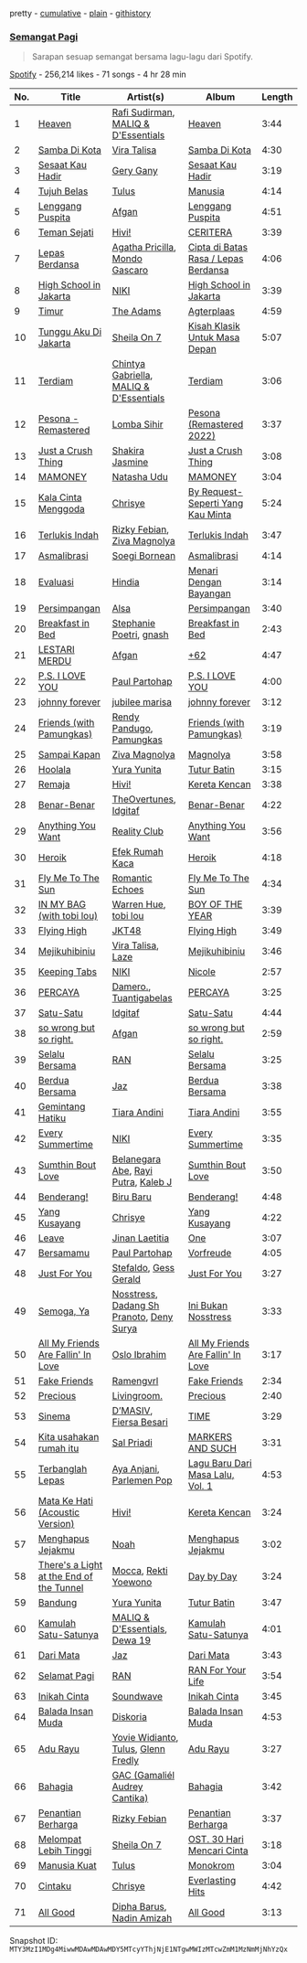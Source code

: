 pretty - [cumulative](/playlists/cumulative/37i9dQZF1DX6wbVzPMSvwH.md) - [plain](/playlists/plain/37i9dQZF1DX6wbVzPMSvwH) - [githistory](https://github.githistory.xyz/mackorone/spotify-playlist-archive/blob/main/playlists/plain/37i9dQZF1DX6wbVzPMSvwH)

### [Semangat Pagi](https://open.spotify.com/playlist/37i9dQZF1DX6wbVzPMSvwH)

> Sarapan sesuap semangat bersama lagu\-lagu dari Spotify.

[Spotify](https://open.spotify.com/user/spotify) - 256,214 likes - 71 songs - 4 hr 28 min

| No. | Title | Artist(s) | Album | Length |
|---|---|---|---|---|
| 1 | [Heaven](https://open.spotify.com/track/0vtnYQ2A6o2fuEWim7DRYy) | [Rafi Sudirman](https://open.spotify.com/artist/0IJToD6h0XzZMzlgJ5kdhk), [MALIQ & D'Essentials](https://open.spotify.com/artist/18PmEN8ZiHBQlDpxrgR2xs) | [Heaven](https://open.spotify.com/album/3ZlxavMQWzOa0dfcRrCUpi) | 3:44 |
| 2 | [Samba Di Kota](https://open.spotify.com/track/1Sj8vwRdJRDgOws3XRmyCM) | [Vira Talisa](https://open.spotify.com/artist/51Ssgb0bFNfHyAXc3Fpmuv) | [Samba Di Kota](https://open.spotify.com/album/7plglO6ToXm07DcGE6IW6k) | 4:30 |
| 3 | [Sesaat Kau Hadir](https://open.spotify.com/track/72MEldEAmz3WMJ2MkII3kP) | [Gery Gany](https://open.spotify.com/artist/4zw9fpiPphR8PBEiMLVT2e) | [Sesaat Kau Hadir](https://open.spotify.com/album/1VTso84D0KtvRuzyNoO57g) | 3:19 |
| 4 | [Tujuh Belas](https://open.spotify.com/track/5TReP8XK4aTOe2m44ZjQqz) | [Tulus](https://open.spotify.com/artist/2iDVt6mFbtbDEZG5ax0dTi) | [Manusia](https://open.spotify.com/album/3R4IAF9ApqYeUQrv1ddyoR) | 4:14 |
| 5 | [Lenggang Puspita](https://open.spotify.com/track/0mB5VPfAyvtBJnqw8pcFAA) | [Afgan](https://open.spotify.com/artist/4cgBCGxtlfap2g6jveB7du) | [Lenggang Puspita](https://open.spotify.com/album/4LnLFxcpm4PUDYRa3nHdft) | 4:51 |
| 6 | [Teman Sejati](https://open.spotify.com/track/0GUJBGR3LfZPYi0jnLLV7l) | [Hivi!](https://open.spotify.com/artist/4ubEZ6sMsrrbQChueyouCC) | [CERITERA](https://open.spotify.com/album/3GXsFGyViN6r1JYvuHYYSG) | 3:39 |
| 7 | [Lepas Berdansa](https://open.spotify.com/track/0IzuVV47KPKT0ejyaKLQaT) | [Agatha Pricilla](https://open.spotify.com/artist/5j6EloCQDnZmMP3k6pATOd), [Mondo Gascaro](https://open.spotify.com/artist/6x92tfaXHuPBctPxrfTeMY) | [Cipta di Batas Rasa / Lepas Berdansa](https://open.spotify.com/album/1jdYQWbLFxrTX6aHyHDfgj) | 4:06 |
| 8 | [High School in Jakarta](https://open.spotify.com/track/0r6oCPoDuCOXvEPOPV6UXN) | [NIKI](https://open.spotify.com/artist/2kxP07DLgs4xlWz8YHlvfh) | [High School in Jakarta](https://open.spotify.com/album/3QtwI1FUvH2kCD9Y5HaG9y) | 3:39 |
| 9 | [Timur](https://open.spotify.com/track/2bEuh25NMtUEQGu6VqohPu) | [The Adams](https://open.spotify.com/artist/0zuIBB0gRxp4i4E2gvrcoM) | [Agterplaas](https://open.spotify.com/album/6EjtRvsWa1wRYJgeJOROI3) | 4:59 |
| 10 | [Tunggu Aku Di Jakarta](https://open.spotify.com/track/0Z0K5nZGqw8WuV4WOLxVnR) | [Sheila On 7](https://open.spotify.com/artist/6q87vizIEdEN4NvlR6mjfT) | [Kisah Klasik Untuk Masa Depan](https://open.spotify.com/album/4bPUtZdWsvU1eTPmJFuvwm) | 5:07 |
| 11 | [Terdiam](https://open.spotify.com/track/3eEC4ad1GlR6eOiU06Hcuu) | [Chintya Gabriella](https://open.spotify.com/artist/1o0MfrMPYehxn9ieyHbk1Q), [MALIQ & D'Essentials](https://open.spotify.com/artist/18PmEN8ZiHBQlDpxrgR2xs) | [Terdiam](https://open.spotify.com/album/68PWcMgXQ3nV0rHPk6GbLt) | 3:06 |
| 12 | [Pesona \- Remastered](https://open.spotify.com/track/5iUrGfRTWwjm3eoNeblllJ) | [Lomba Sihir](https://open.spotify.com/artist/6wD3vtAV0P3gWB9zLs7I4j) | [Pesona \(Remastered 2022\)](https://open.spotify.com/album/56jtzPwaP66jzVleH9uGaP) | 3:37 |
| 13 | [Just a Crush Thing](https://open.spotify.com/track/2VirB9Zej4MbwC1x8WcfWx) | [Shakira Jasmine](https://open.spotify.com/artist/18nKUAfNnowoqfqDhwI3X3) | [Just a Crush Thing](https://open.spotify.com/album/3l2H3rjDgNCX4dizR3izOY) | 3:08 |
| 14 | [MAMONEY](https://open.spotify.com/track/6wWzU1FELh7ioiuQtMZ7NA) | [Natasha Udu](https://open.spotify.com/artist/5788KAWYDqWlejC63W92S7) | [MAMONEY](https://open.spotify.com/album/5j8kr0to3ALKqG9K8knJZD) | 3:04 |
| 15 | [Kala Cinta Menggoda](https://open.spotify.com/track/1NmxBjg8ybFwQkiKVnRxws) | [Chrisye](https://open.spotify.com/artist/2NteKKMj3takKR3ABTd279) | [By Request\-Seperti Yang Kau Minta](https://open.spotify.com/album/1n3e2JeVY2SUPD6LIYV16S) | 5:24 |
| 16 | [Terlukis Indah](https://open.spotify.com/track/5S8TtEVuFPY9XEjg2hNWHa) | [Rizky Febian](https://open.spotify.com/artist/28DdkLhrzQNizZ0ExQpyku), [Ziva Magnolya](https://open.spotify.com/artist/2wZWkw5jo8P4NVonVanxYd) | [Terlukis Indah](https://open.spotify.com/album/5Qk3VFJJ4CKS3zcBNp2YRs) | 3:47 |
| 17 | [Asmalibrasi](https://open.spotify.com/track/3TFdXrYIubXABQh0CxIiSs) | [Soegi Bornean](https://open.spotify.com/artist/0YpfUFtmzwNGWjowRwoGel) | [Asmalibrasi](https://open.spotify.com/album/1geFjIWLQNCKO0Y7uB2Xlw) | 4:14 |
| 18 | [Evaluasi](https://open.spotify.com/track/2dIBMHByUGcNPzmYBJ6OAj) | [Hindia](https://open.spotify.com/artist/51kyrUsAVqUBcoDEMFkX12) | [Menari Dengan Bayangan](https://open.spotify.com/album/1DAuVHMlBvIjzWZALSUXbn) | 3:14 |
| 19 | [Persimpangan](https://open.spotify.com/track/6GLYOdMJ5UCIIE6Ohc9v5C) | [Alsa](https://open.spotify.com/artist/79ZuAKAPvlGaPMRXR8KwPU) | [Persimpangan](https://open.spotify.com/album/5tW5YhIjNY0X6Ep6vNO7n4) | 3:40 |
| 20 | [Breakfast in Bed](https://open.spotify.com/track/3c5sWNPKG69X0JcGUgbBOj) | [Stephanie Poetri](https://open.spotify.com/artist/0HS00NN7MAfF59aJnfcxSO), [gnash](https://open.spotify.com/artist/3iri9nBFs9e4wN7PLIetAw) | [Breakfast in Bed](https://open.spotify.com/album/24aSDb1blluKkN02Wy4Tl4) | 2:43 |
| 21 | [LESTARI MERDU](https://open.spotify.com/track/4SehVxkRW1gi0mOPCvxlmi) | [Afgan](https://open.spotify.com/artist/4cgBCGxtlfap2g6jveB7du) | [+62](https://open.spotify.com/album/42LLrtJK1RfPRiZqDyswlk) | 4:47 |
| 22 | [P.S\. I LOVE YOU](https://open.spotify.com/track/1w3azB0VuRFp79AduIwrIy) | [Paul Partohap](https://open.spotify.com/artist/7JUNqSO2J7JcC76ShZ9DI9) | [P.S\. I LOVE YOU](https://open.spotify.com/album/3AIGFmb0M86SOig1ghbxvq) | 4:00 |
| 23 | [johnny forever](https://open.spotify.com/track/4l7TIfpqpWwQXHAkugf03E) | [jubilee marisa](https://open.spotify.com/artist/3JBkqdMx65CIglkijIKn4f) | [johnny forever](https://open.spotify.com/album/6ontGIRczEhO0Tgsdf5cpi) | 3:12 |
| 24 | [Friends \(with Pamungkas\)](https://open.spotify.com/track/2A8GaaJgqP0TcW6wmhly7n) | [Rendy Pandugo](https://open.spotify.com/artist/04u3fc37nHFKN7GJTSIwI8), [Pamungkas](https://open.spotify.com/artist/7d86ERlvO5UG44j7Va0Y0C) | [Friends \(with Pamungkas\)](https://open.spotify.com/album/0IkIWfbpYlDL0fRUgUAfrm) | 3:19 |
| 25 | [Sampai Kapan](https://open.spotify.com/track/2yhr89m0E7V16xOB3fRdF1) | [Ziva Magnolya](https://open.spotify.com/artist/2wZWkw5jo8P4NVonVanxYd) | [Magnolya](https://open.spotify.com/album/3yUBpUAsQeuAu9R86wiukG) | 3:58 |
| 26 | [Hoolala](https://open.spotify.com/track/7misIHyXm0bSSXQTVoeKAD) | [Yura Yunita](https://open.spotify.com/artist/02Tq76MwpeoRu3BHIAiaio) | [Tutur Batin](https://open.spotify.com/album/4ehjkt2KhPomUc7duIqeyD) | 3:15 |
| 27 | [Remaja](https://open.spotify.com/track/3O9OibrJm0vSYxZjz3Pooe) | [Hivi!](https://open.spotify.com/artist/4ubEZ6sMsrrbQChueyouCC) | [Kereta Kencan](https://open.spotify.com/album/4X40KZmA4LE4beNaNrQuNw) | 3:38 |
| 28 | [Benar\-Benar](https://open.spotify.com/track/21h4Kd8KTMPpLtQ7vdc2Aq) | [TheOvertunes](https://open.spotify.com/artist/3t4MHnVggiFLOuSSh4odBk), [Idgitaf](https://open.spotify.com/artist/7pFWMC2E7h8eL3SZyHRsRq) | [Benar\-Benar](https://open.spotify.com/album/1fkRzmZR6GU8BQOcvAfy69) | 4:22 |
| 29 | [Anything You Want](https://open.spotify.com/track/2QB8FwOszur18Ai7t2XnNi) | [Reality Club](https://open.spotify.com/artist/1DjZI46mVZZZYmmmygRnTw) | [Anything You Want](https://open.spotify.com/album/0fkX7I2PipiArw0mxPLFsY) | 3:56 |
| 30 | [Heroik](https://open.spotify.com/track/2sRXa0KzHvIsUuN7zYBEd4) | [Efek Rumah Kaca](https://open.spotify.com/artist/3uSvD31crYEsBLuiAFD02b) | [Heroik](https://open.spotify.com/album/6n50RxgjfIYDZjd20vIQOe) | 4:18 |
| 31 | [Fly Me To The Sun](https://open.spotify.com/track/6UsNGfDVuoMhbgkmdWRvnz) | [Romantic Echoes](https://open.spotify.com/artist/3VDwfryUiGGszWpyzpwDGJ) | [Fly Me To The Sun](https://open.spotify.com/album/3rA2enTCB87keTrwFKcncI) | 4:34 |
| 32 | [IN MY BAG \(with tobi lou\)](https://open.spotify.com/track/3Vdu1sTIUi45NZvguJDmhk) | [Warren Hue](https://open.spotify.com/artist/4qcKNkdxUidhvUByB2eQ6g), [tobi lou](https://open.spotify.com/artist/4T8NIfZmVY6TJFqVzN6X49) | [BOY OF THE YEAR](https://open.spotify.com/album/7jKfffXc64aO4CubnAI1UJ) | 3:39 |
| 33 | [Flying High](https://open.spotify.com/track/4haBSzLuFrT1hWqH5ErIWw) | [JKT48](https://open.spotify.com/artist/2l8I5pWUnfF7bMK1z6EJRk) | [Flying High](https://open.spotify.com/album/2l3g3RedySQT8z2Gsc2T78) | 3:49 |
| 34 | [Mejikuhibiniu](https://open.spotify.com/track/0wBdb4pmz0hyyI0M6ilZTy) | [Vira Talisa](https://open.spotify.com/artist/51Ssgb0bFNfHyAXc3Fpmuv), [Laze](https://open.spotify.com/artist/1IqTdUbQ33vM6tbV1fiWKZ) | [Mejikuhibiniu](https://open.spotify.com/album/5ErP3mluV25TH2ncKKcWM4) | 3:46 |
| 35 | [Keeping Tabs](https://open.spotify.com/track/2zz4plJxtgMIsQg5SMl2Bg) | [NIKI](https://open.spotify.com/artist/2kxP07DLgs4xlWz8YHlvfh) | [Nicole](https://open.spotify.com/album/5WR7ksPLp3kqFbDLTYpGfx) | 2:57 |
| 36 | [PERCAYA](https://open.spotify.com/track/5hpqeU5uQwDF1Umn60FqRr) | [Damero.](https://open.spotify.com/artist/5VOoDwt06adOAXAGIORMnW), [Tuantigabelas](https://open.spotify.com/artist/0CKf1Ac7v8HTqXxYdWsyWn) | [PERCAYA](https://open.spotify.com/album/5jw1zR0t4Z1Wb5JixdloYU) | 3:25 |
| 37 | [Satu\-Satu](https://open.spotify.com/track/5rFNflUKMTsOlBVdGv1ahL) | [Idgitaf](https://open.spotify.com/artist/7pFWMC2E7h8eL3SZyHRsRq) | [Satu\-Satu](https://open.spotify.com/album/2WFFb7cIQXQXvuOsoqB69C) | 4:44 |
| 38 | [so wrong but so right.](https://open.spotify.com/track/1DeQcRt8U7N6l5cPPYmGYY) | [Afgan](https://open.spotify.com/artist/4cgBCGxtlfap2g6jveB7du) | [so wrong but so right.](https://open.spotify.com/album/2APeiOBwLGStg3JvL8VLmq) | 2:59 |
| 39 | [Selalu Bersama](https://open.spotify.com/track/4E0Ib1Xfhr15mQU6BNShSp) | [RAN](https://open.spotify.com/artist/5DSVjHy2YWufmRUHBM3PLX) | [Selalu Bersama](https://open.spotify.com/album/0nZF3NgXbl8qj7exGx9AtP) | 3:25 |
| 40 | [Berdua Bersama](https://open.spotify.com/track/37uQDKOul7QOmRFB6kiYyO) | [Jaz](https://open.spotify.com/artist/78ED3zmePoZzEzeBUg0evm) | [Berdua Bersama](https://open.spotify.com/album/4WQIR3oZmS5ubTvFAqZiiV) | 3:38 |
| 41 | [Gemintang Hatiku](https://open.spotify.com/track/2Q44ftk6lRes25tvoXlAqp) | [Tiara Andini](https://open.spotify.com/artist/0kPb52ySN2k9P6wEZPTUzm) | [Tiara Andini](https://open.spotify.com/album/0jxUY7K5FdwJNl3SmnOZOl) | 3:55 |
| 42 | [Every Summertime](https://open.spotify.com/track/68HocO7fx9z0MgDU0ZPHro) | [NIKI](https://open.spotify.com/artist/2kxP07DLgs4xlWz8YHlvfh) | [Every Summertime](https://open.spotify.com/album/2HPj0XZe9WduSsyKTQqgVa) | 3:35 |
| 43 | [Sumthin Bout Love](https://open.spotify.com/track/36PagkhheRVG0iFaM55njV) | [Belanegara Abe](https://open.spotify.com/artist/7ynDbLbbf0ldcQvzPyALuA), [Rayi Putra](https://open.spotify.com/artist/3FduEXHFSq8Hboekc8JMUR), [Kaleb J](https://open.spotify.com/artist/3sMsWkApnc6yPyMUsNHQlb) | [Sumthin Bout Love](https://open.spotify.com/album/6eqKKHirJmjLlVBJCN87i9) | 3:50 |
| 44 | [Benderang!](https://open.spotify.com/track/7MMFSId5CetQIUqgdPXL6u) | [Biru Baru](https://open.spotify.com/artist/2zuPyFAXSFyGQJrNk2iy6V) | [Benderang!](https://open.spotify.com/album/6wbdYt8vMTWRpa5VVWevGM) | 4:48 |
| 45 | [Yang Kusayang](https://open.spotify.com/track/07u51YjzguLY8v8XHQaBMd) | [Chrisye](https://open.spotify.com/artist/2NteKKMj3takKR3ABTd279) | [Yang Kusayang](https://open.spotify.com/album/4sZAdMtWkGYd1wI643Y2on) | 4:22 |
| 46 | [Leave](https://open.spotify.com/track/0EoKAD9I7OOOohRmmVvtIT) | [Jinan Laetitia](https://open.spotify.com/artist/0BCK8dKHWITYcDo06Fuxth) | [One](https://open.spotify.com/album/13P9zBl1EtCVYBrMbiPqXJ) | 3:07 |
| 47 | [Bersamamu](https://open.spotify.com/track/1FVZrAZ6kLrgnaRB9pzYMD) | [Paul Partohap](https://open.spotify.com/artist/7JUNqSO2J7JcC76ShZ9DI9) | [Vorfreude](https://open.spotify.com/album/754tHb1pF9v02tc8MQZRzU) | 4:05 |
| 48 | [Just For You](https://open.spotify.com/track/4pNSeZ3zFtBH0vmlCuhGyd) | [Stefaldo](https://open.spotify.com/artist/3Tc2unuhdKex8NKaXdFrni), [Gess Gerald](https://open.spotify.com/artist/63UF0ZF1mHyyRINKgFPRCF) | [Just For You](https://open.spotify.com/album/1ae8gFk03PTdu3HQsGHITe) | 3:27 |
| 49 | [Semoga, Ya](https://open.spotify.com/track/6wHnwqvtNdQicSPTTkYRQN) | [Nosstress](https://open.spotify.com/artist/4XnnBdCt9Cg5W2wBgtD7co), [Dadang Sh Pranoto](https://open.spotify.com/artist/7cN32kelGKr663CVytGvc3), [Deny Surya](https://open.spotify.com/artist/1zffTcVmBMb4L4s060WBXf) | [Ini Bukan Nosstress](https://open.spotify.com/album/5VDBGrroiUxwcjyd8fqKvy) | 3:33 |
| 50 | [All My Friends Are Fallin' In Love](https://open.spotify.com/track/0tIWk4w1AfinVnGxiaSz5d) | [Oslo Ibrahim](https://open.spotify.com/artist/58tCW7poCEjQCqJTaeVsSF) | [All My Friends Are Fallin' In Love](https://open.spotify.com/album/75G2tuAvS5Uugrb0TLNTT3) | 3:17 |
| 51 | [Fake Friends](https://open.spotify.com/track/1pl99AShk41rIlUkVzI4lu) | [Ramengvrl](https://open.spotify.com/artist/0AsbBukUWcA4lJT5ARtlgQ) | [Fake Friends](https://open.spotify.com/album/4W6r3RpxkoVgbDvK02q9Iu) | 2:34 |
| 52 | [Precious](https://open.spotify.com/track/6ikaNm8tnqvSB8XxRV4nog) | [Livingroom.](https://open.spotify.com/artist/7waocZDnwhSgSPIt7By0QA) | [Precious](https://open.spotify.com/album/0blGPLYWpPAIViPMRfuQnT) | 2:40 |
| 53 | [Sinema](https://open.spotify.com/track/21OXhVAGwkueDkmvPVLNPm) | [D’MASIV](https://open.spotify.com/artist/1hioeMAsVwJ3bvcb9lxBpB), [Fiersa Besari](https://open.spotify.com/artist/06QVnTCdjs4jPKO0487EGV) | [TIME](https://open.spotify.com/album/3K7DAXAdl6EdEZZkhQLLxX) | 3:29 |
| 54 | [Kita usahakan rumah itu](https://open.spotify.com/track/1x9jnpPOAMSrr7DuIG5jMl) | [Sal Priadi](https://open.spotify.com/artist/1NjxFrpEGZTV2Ny0OJxeWu) | [MARKERS AND SUCH](https://open.spotify.com/album/6pEUguV7EoReCpbQQE6QrE) | 3:31 |
| 55 | [Terbanglah Lepas](https://open.spotify.com/track/0mLvVZ14uhcPI7dbOJ69Un) | [Aya Anjani](https://open.spotify.com/artist/3nslXNEDlUex5fcETXA5Lf), [Parlemen Pop](https://open.spotify.com/artist/4GPfmTXPBtz1eIdrdNOB3e) | [Lagu Baru Dari Masa Lalu, Vol\. 1](https://open.spotify.com/album/5b2swSWZfAc8EZ5v0VTzSi) | 4:53 |
| 56 | [Mata Ke Hati \(Acoustic Version\)](https://open.spotify.com/track/4p5UcsOpnSYwqYnThBpDjD) | [Hivi!](https://open.spotify.com/artist/4ubEZ6sMsrrbQChueyouCC) | [Kereta Kencan](https://open.spotify.com/album/4X40KZmA4LE4beNaNrQuNw) | 3:24 |
| 57 | [Menghapus Jejakmu](https://open.spotify.com/track/3NuKl7HM691ycLcCa6Vbq2) | [Noah](https://open.spotify.com/artist/31aMmlq8isIAgojvmIwiS4) | [Menghapus Jejakmu](https://open.spotify.com/album/4UOQ8yXRAdRDOpEcDgZdGq) | 3:02 |
| 58 | [There's a Light at the End of the Tunnel](https://open.spotify.com/track/1KtBupQOZA11CAiwl2VfoF) | [Mocca](https://open.spotify.com/artist/7jm6MsWHPzZETR9JkAVaQQ), [Rekti Yoewono](https://open.spotify.com/artist/5wg7167xaH0ILxlcDymFlM) | [Day by Day](https://open.spotify.com/album/3Fxba1JUppkx30LoFcWuz7) | 3:24 |
| 59 | [Bandung](https://open.spotify.com/track/7itshdCnfN3pbP88rQYHIr) | [Yura Yunita](https://open.spotify.com/artist/02Tq76MwpeoRu3BHIAiaio) | [Tutur Batin](https://open.spotify.com/album/4ehjkt2KhPomUc7duIqeyD) | 3:47 |
| 60 | [Kamulah Satu\-Satunya](https://open.spotify.com/track/7qd2gICEYvgNJvYFWmDzA1) | [MALIQ & D'Essentials](https://open.spotify.com/artist/18PmEN8ZiHBQlDpxrgR2xs), [Dewa 19](https://open.spotify.com/artist/48bKH1ugFBhERC1rdojP9d) | [Kamulah Satu\-Satunya](https://open.spotify.com/album/5yG5winkGz0uJNUofbpaiH) | 4:01 |
| 61 | [Dari Mata](https://open.spotify.com/track/4xFM9ET7fPtYgbp9QyzrHl) | [Jaz](https://open.spotify.com/artist/78ED3zmePoZzEzeBUg0evm) | [Dari Mata](https://open.spotify.com/album/40mpmlGhszXzLDZ9qbyAJh) | 3:43 |
| 62 | [Selamat Pagi](https://open.spotify.com/track/493V5dhXECdFJ7SBqOsybH) | [RAN](https://open.spotify.com/artist/5DSVjHy2YWufmRUHBM3PLX) | [RAN For Your Life](https://open.spotify.com/album/1HKU9pkdGXlQfwQoAGSMv8) | 3:54 |
| 63 | [Inikah Cinta](https://open.spotify.com/track/7r5qxtubYpPXYNSLX8CoGr) | [Soundwave](https://open.spotify.com/artist/2KMR8kfHQCPYJ2SatjkIEu) | [Inikah Cinta](https://open.spotify.com/album/77q9eYQmTvAbuAWRLM1eof) | 3:45 |
| 64 | [Balada Insan Muda](https://open.spotify.com/track/7rt1ze8gO84v4k9vBvb7JB) | [Diskoria](https://open.spotify.com/artist/4Z9pg3LzMfuuSgl3hMDYuG) | [Balada Insan Muda](https://open.spotify.com/album/6fo5cucV7PIbbnwT1Okx2I) | 4:53 |
| 65 | [Adu Rayu](https://open.spotify.com/track/0mOLyv1GL4sIuzVR1I92Fb) | [Yovie Widianto](https://open.spotify.com/artist/7Ln5yumFjHCkeZ8bAzHUcp), [Tulus](https://open.spotify.com/artist/2iDVt6mFbtbDEZG5ax0dTi), [Glenn Fredly](https://open.spotify.com/artist/4rUYk0fV0Z4pOtwVbEAyK9) | [Adu Rayu](https://open.spotify.com/album/7MQvEjN92cqRdNUCMOKCPA) | 3:27 |
| 66 | [Bahagia](https://open.spotify.com/track/31swUEisRXt0oEz3iM6MOy) | [GAC \(Gamaliél Audrey Cantika\)](https://open.spotify.com/artist/3YYdJZO7kX8nwDzN3YJzdW) | [Bahagia](https://open.spotify.com/album/6DDxznSldww5bW8Zbi9EGg) | 3:42 |
| 67 | [Penantian Berharga](https://open.spotify.com/track/62SNlZ1MJiY98movqq7ZSS) | [Rizky Febian](https://open.spotify.com/artist/28DdkLhrzQNizZ0ExQpyku) | [Penantian Berharga](https://open.spotify.com/album/5zhXlETGMYS961e8GC8pCc) | 3:37 |
| 68 | [Melompat Lebih Tinggi](https://open.spotify.com/track/7Hun5YHQ5TEe9j97cU5XPg) | [Sheila On 7](https://open.spotify.com/artist/6q87vizIEdEN4NvlR6mjfT) | [OST\. 30 Hari Mencari Cinta](https://open.spotify.com/album/66ggR3LdVt8pjIaOeL7kNB) | 3:18 |
| 69 | [Manusia Kuat](https://open.spotify.com/track/1vT1rKlEzvT9r0uYwAuwC8) | [Tulus](https://open.spotify.com/artist/2iDVt6mFbtbDEZG5ax0dTi) | [Monokrom](https://open.spotify.com/album/4szhn3xPmOJklFAcqNvTnQ) | 3:04 |
| 70 | [Cintaku](https://open.spotify.com/track/4hykertmVe1gPtNB2atBNJ) | [Chrisye](https://open.spotify.com/artist/2NteKKMj3takKR3ABTd279) | [Everlasting Hits](https://open.spotify.com/album/4X9jiWC7TjqziUu92g4KgU) | 4:42 |
| 71 | [All Good](https://open.spotify.com/track/3s8ik4CUIZXXGDBgD0EAZ5) | [Dipha Barus](https://open.spotify.com/artist/0UtZ0DRiE8usRg9GyjCPCr), [Nadin Amizah](https://open.spotify.com/artist/20zafXaLhm5IcXnSU93rNn) | [All Good](https://open.spotify.com/album/5b5nv0yq43oHzu1HcuY3ZI) | 3:13 |

Snapshot ID: `MTY3MzI1MDg4MiwwMDAwMDAwMDY5MTcyYThjNjE1NTgwMWIzMTcwZmM1MzNmMjNhYzQx`
